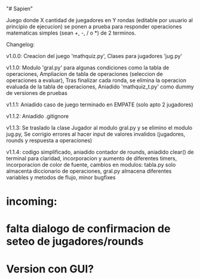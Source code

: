 "# Sapien" 

Juego donde X cantidad de juegadores en Y rondas (editable por usuario al principio de ejecucion) se ponen a prueba para responder operaciones matematicas simples (sean +, -, / o *) de 2 terminos. 


Changelog:

v1.0.0: Creacion del juego 'mathquiz.py',
        Clases para jugadores 'jug.py'

v1.1.0: Modulo 'gral.py' para algunas condiciones como la tabla de operaciones,
        Ampliacion de tabla de operaciones (seleccion de operaciones a evaluar),
        Tras finalizar cada ronda, se elimina la operacion evaluada de la tabla de operaciones,
        Aniadido 'mathquiz_t.py' como dummy de versiones de pruebas

v1.1.1: Aniadido caso de juego terminado en EMPATE (solo apto 2 jugadores)

v1.1.2: Aniadido .gitignore

v1.1.3: Se traslado la clase Jugador al modulo gral.py y se elimino el modulo jug.py,
        Se corrigio errores al hacer input de valores invalidos (jugadores, rounds y respuesta a operaciones)


v1.1.4: codigo simplificado,
        aniadido contador de rounds,
        aniadido clear() de terminal para claridad,
        incorporacion y aumento de diferentes timers,
        incorporacion de color de fuente,
        cambios en modulos: tabla.py solo almacenta diccionario de operaciones, gral.py almacena diferentes variables y metodos de flujo,
        minor bugfixes

# incoming: 
#               falta dialogo de confirmacion de seteo de jugadores/rounds
#               Version con GUI?
